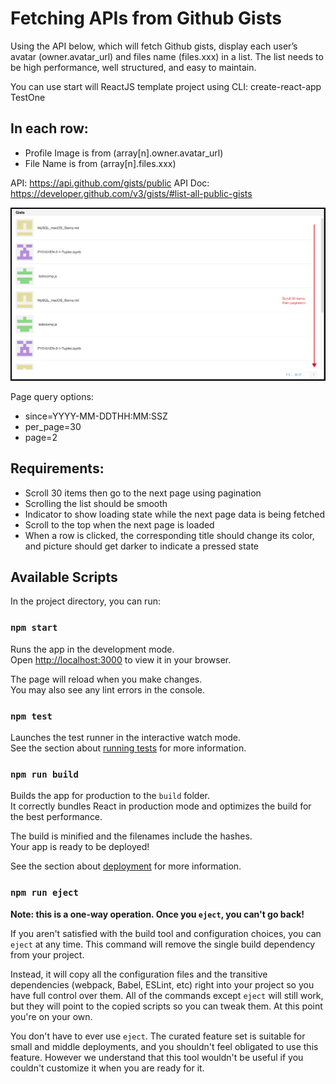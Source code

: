 # Fetching APIs from Github Gists

Using the API below, which will fetch Github gists, display each user’s avatar
(owner.avatar_url) and files name (files.xxx) in a list.
The list needs to be high performance, well structured, and easy to maintain.

You can use start will ReactJS template project using CLI: create-react-app TestOne

## In each row:


* Profile Image is from (array[n].owner.avatar_url)
* File Name is from (array[n].files.xxx)

API: https://api.github.com/gists/public
API Doc: https://developer.github.com/v3/gists/#list-all-public-gists

![Review](./src/components/imagesPro/Image1.png)

Page query options:
* since=YYYY-MM-DDTHH:MM:SSZ
* per_page=30
* page=2

## Requirements:
* Scroll 30 items then go to the next page using pagination
* Scrolling the list should be smooth
* Indicator to show loading state while the next page data is being fetched
* Scroll to the top when the next page is loaded
* When a row is clicked, the corresponding title should change its color, and picture
should get darker to indicate a pressed state

## Available Scripts

In the project directory, you can run:

### `npm start`

Runs the app in the development mode.\
Open [http://localhost:3000](http://localhost:3000) to view it in your browser.

The page will reload when you make changes.\
You may also see any lint errors in the console.

### `npm test`

Launches the test runner in the interactive watch mode.\
See the section about [running tests](https://facebook.github.io/create-react-app/docs/running-tests) for more information.

### `npm run build`

Builds the app for production to the `build` folder.\
It correctly bundles React in production mode and optimizes the build for the best performance.

The build is minified and the filenames include the hashes.\
Your app is ready to be deployed!

See the section about [deployment](https://facebook.github.io/create-react-app/docs/deployment) for more information.

### `npm run eject`

**Note: this is a one-way operation. Once you `eject`, you can't go back!**

If you aren't satisfied with the build tool and configuration choices, you can `eject` at any time. This command will remove the single build dependency from your project.

Instead, it will copy all the configuration files and the transitive dependencies (webpack, Babel, ESLint, etc) right into your project so you have full control over them. All of the commands except `eject` will still work, but they will point to the copied scripts so you can tweak them. At this point you're on your own.

You don't have to ever use `eject`. The curated feature set is suitable for small and middle deployments, and you shouldn't feel obligated to use this feature. However we understand that this tool wouldn't be useful if you couldn't customize it when you are ready for it.


